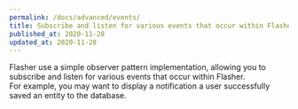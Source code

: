 ```yaml
---
permalink: /docs/advanced/events/
title: Subscribe and listen for various events that occur within Flasher
published_at: 2020-11-28
updated_at: 2020-11-28
---
```


Flasher use a simple observer pattern implementation, allowing you to subscribe and listen for various events that occur within Flasher.<br>
For example, you may want to display a notification a user successfully saved an entity to the database.